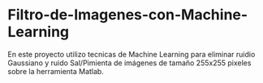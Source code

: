 # Filtro-de-Imagenes-con-Machine-Learning
En este proyecto utilizo tecnicas de Machine Learning para eliminar ruidio Gaussiano y ruido Sal/Pimienta de imágenes de tamaño 255x255 pixeles sobre la herramienta Matlab.
